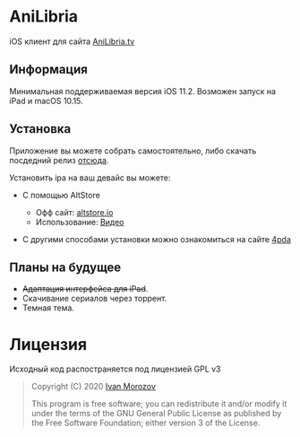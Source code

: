# AniLibria
iOS клиент для сайта [AniLibria.tv](https://anilibria.tv/)

## Информация
Минимальная поддерживаемая версия iOS 11.2.
Возможен запуск на iPad и macOS 10.15.

## Установка
Приложение вы можете собрать самостоятельно, либо скачать посдедний релиз [отсюда](https://github.com/anilibria/anilibria-ios/releases).

Установить ipa на ваш девайс вы можете:
* С помощью AltStore
  - Офф сайт: [altstore.io](https://altstore.io/)
  - Использование: [Видео](https://www.youtube.com/watch?v=Jj_IxOkz0gw)

* С другими способами установки можно ознакомиться на сайте [4pda](https://4pda.ru/forum/index.php?showtopic=126555)

## Планы на будущее
- ~~Адаптация интерфейса для iPad~~.
- Скачивание сериалов через торрент.
- Темная тема.

# Лицензия #
Исходный код распостраняется под лицензией GPL v3

> Copyright (C) 2020 [Ivan Morozov](https://github.com/Allui)
> 
> This program is free software; you can redistribute it and/or modify
> it under the terms of the GNU General Public License as published by
> the Free Software Foundation; either version 3 of the License.
